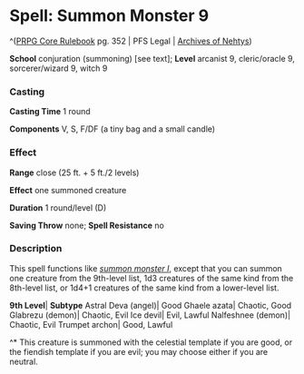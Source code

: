 # Spell: Summon Monster 9

^([PRPG Core Rulebook][ss-summon-monster-9] pg. 352 | PFS Legal | [Archives of Nehtys][sn-summon-monster-9])

**School** conjuration (summoning) [see text]; **Level** arcanist 9, cleric/oracle 9, sorcerer/wizard 9, witch 9

### Casting

**Casting Time** 1 round

**Components** V, S, F/DF (a tiny bag and a small candle)

### Effect

**Range** close (25 ft. + 5 ft./2 levels)

**Effect** one summoned creature

**Duration** 1 round/level (D)

**Saving Throw** none; **Spell Resistance** no

### Description

This spell functions like _[summon monster I]_, except that you can summon one creature from the 9th-level list, 1d3 creatures of the same kind from the 8th-level list, or 1d4+1 creatures of the same kind from a lower-level list.

**9th Level**| **Subtype**
Astral Deva (angel)| Good
Ghaele azata| Chaotic, Good
Glabrezu (demon)| Chaotic, Evil
Ice devil| Evil, Lawful
Nalfeshnee (demon)| Chaotic, Evil
Trumpet archon| Good, Lawful

^* This creature is summoned with the celestial template if you are good, or the fiendish template if you are evil; you may choose either if you are neutral.

[ss-summon-monster-9]: http://paizo.com/pathfinderRPG/v57
[sn-summon-monster-9]: http://www.archivesofnethys.com/SpellDisplay.aspx?ItemName=Summon%20Monster%209
[summon monster I]: http://www.archivesofnethys.com/SpellDisplay.aspx?ItemName=Summon%20Monster%201

